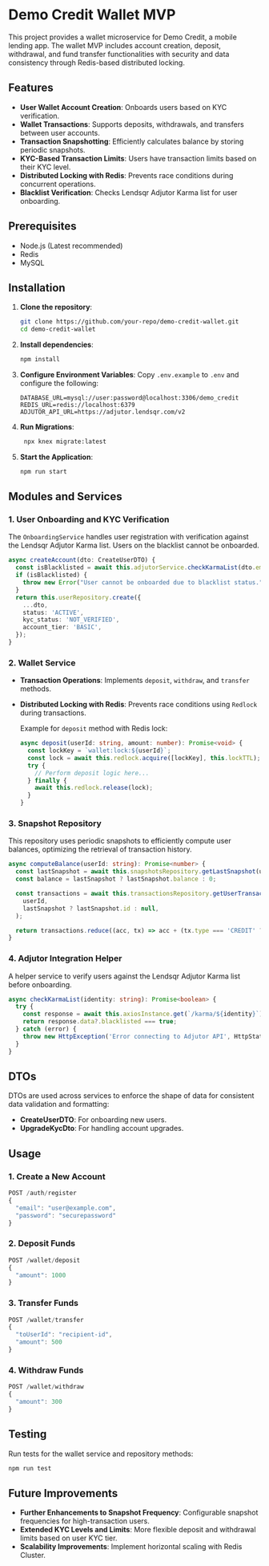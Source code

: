 # Demo Credit Wallet MVP

This project provides a wallet microservice for Demo Credit, a mobile lending app. The wallet MVP includes account creation, deposit, withdrawal, and fund transfer functionalities with security and data consistency through Redis-based distributed locking.

## Features

- **User Wallet Account Creation**: Onboards users based on KYC verification.
- **Wallet Transactions**: Supports deposits, withdrawals, and transfers between user accounts.
- **Transaction Snapshotting**: Efficiently calculates balance by storing periodic snapshots.
- **KYC-Based Transaction Limits**: Users have transaction limits based on their KYC level.
- **Distributed Locking with Redis**: Prevents race conditions during concurrent operations.
- **Blacklist Verification**: Checks Lendsqr Adjutor Karma list for user onboarding.

## Prerequisites

- Node.js (Latest recommended)
- Redis
- MySQL

## Installation

1. **Clone the repository**:
   ```bash
   git clone https://github.com/your-repo/demo-credit-wallet.git
   cd demo-credit-wallet
   ```

2. **Install dependencies**:
   ```bash
   npm install
   ```

3. **Configure Environment Variables**: Copy `.env.example` to `.env` and configure the following:
   ```plaintext
   DATABASE_URL=mysql://user:password@localhost:3306/demo_credit
   REDIS_URL=redis://localhost:6379
   ADJUTOR_API_URL=https://adjutor.lendsqr.com/v2
   ```

4. **Run Migrations**:
   ```bash
    npx knex migrate:latest
   ```

5. **Start the Application**:
   ```bash
   npm run start
   ```

## Modules and Services

### 1. **User Onboarding and KYC Verification**

The `OnboardingService` handles user registration with verification against the Lendsqr Adjutor Karma list. Users on the blacklist cannot be onboarded.

```typescript
async createAccount(dto: CreateUserDTO) {
  const isBlacklisted = await this.adjutorService.checkKarmaList(dto.email);
  if (isBlacklisted) {
    throw new Error("User cannot be onboarded due to blacklist status.");
  }
  return this.userRepository.create({
    ...dto,
    status: 'ACTIVE',
    kyc_status: 'NOT_VERIFIED',
    account_tier: 'BASIC',
  });
}
```

### 2. **Wallet Service**

- **Transaction Operations**: Implements `deposit`, `withdraw`, and `transfer` methods.
- **Distributed Locking with Redis**: Prevents race conditions using `Redlock` during transactions.
  
   Example for `deposit` method with Redis lock:

   ```typescript
   async deposit(userId: string, amount: number): Promise<void> {
     const lockKey = `wallet:lock:${userId}`;
     const lock = await this.redlock.acquire([lockKey], this.lockTTL);
     try {
       // Perform deposit logic here...
     } finally {
       await this.redlock.release(lock);
     }
   }
   ```

### 3. **Snapshot Repository**

This repository uses periodic snapshots to efficiently compute user balances, optimizing the retrieval of transaction history.

```typescript
async computeBalance(userId: string): Promise<number> {
  const lastSnapshot = await this.snapshotsRepository.getLastSnapshot(userId);
  const balance = lastSnapshot ? lastSnapshot.balance : 0;

  const transactions = await this.transactionsRepository.getUserTransactionsSinceSnapshot(
    userId,
    lastSnapshot ? lastSnapshot.id : null,
  );

  return transactions.reduce((acc, tx) => acc + (tx.type === 'CREDIT' ? tx.amount : -tx.amount), balance);
}
```

### 4. **Adjutor Integration Helper**

A helper service to verify users against the Lendsqr Adjutor Karma list before onboarding.

```typescript
async checkKarmaList(identity: string): Promise<boolean> {
  try {
    const response = await this.axiosInstance.get(`/karma/${identity}`);
    return response.data?.blacklisted === true;
  } catch (error) {
    throw new HttpException('Error connecting to Adjutor API', HttpStatus.SERVICE_UNAVAILABLE);
  }
}
```

## DTOs

DTOs are used across services to enforce the shape of data for consistent data validation and formatting:

- **CreateUserDTO**: For onboarding new users.
- **UpgradeKycDto**: For handling account upgrades.

## Usage

### 1. **Create a New Account**

```typescript
POST /auth/register
{
  "email": "user@example.com",
  "password": "securepassword"
}
```

### 2. **Deposit Funds**

```typescript
POST /wallet/deposit
{
  "amount": 1000
}
```

### 3. **Transfer Funds**

```typescript
POST /wallet/transfer
{
  "toUserId": "recipient-id",
  "amount": 500
}
```

### 4. **Withdraw Funds**

```typescript
POST /wallet/withdraw
{
  "amount": 300
}
```

## Testing

Run tests for the wallet service and repository methods:

```bash
npm run test
```

## Future Improvements

- **Further Enhancements to Snapshot Frequency**: Configurable snapshot frequencies for high-transaction users.
- **Extended KYC Levels and Limits**: More flexible deposit and withdrawal limits based on user KYC tier.
- **Scalability Improvements**: Implement horizontal scaling with Redis Cluster.
